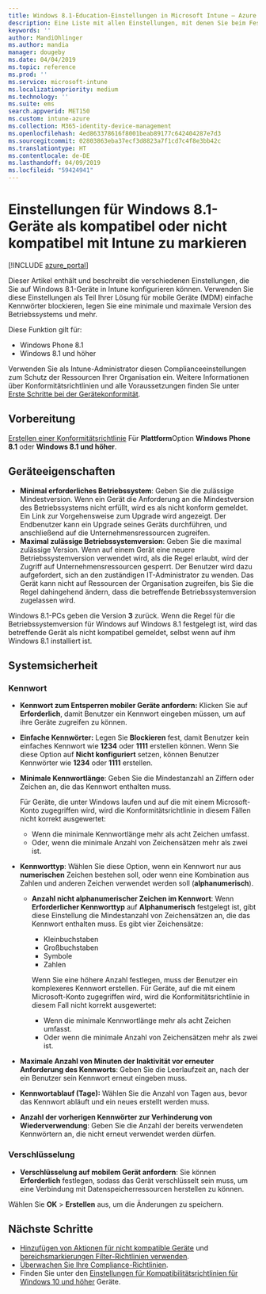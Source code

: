 ```yaml
---
title: Windows 8.1-Education-Einstellungen in Microsoft Intune – Azure | Microsoft-Dokumentation
description: Eine Liste mit allen Einstellungen, mit denen Sie beim Festlegen von Kompatibilität mit Ihrer Windows 8.1 und Windows Phone 8.1-Geräte in Microsoft Intune angezeigt. Überprüfung der Kompatibilität auf des minimalen und maximalen Betriebssystems, legen und die Länge Aktivieren der Verschlüsselung auf die Speicherung von Daten und vieles mehr.
keywords: ''
author: MandiOhlinger
ms.author: mandia
manager: dougeby
ms.date: 04/04/2019
ms.topic: reference
ms.prod: ''
ms.service: microsoft-intune
ms.localizationpriority: medium
ms.technology: ''
ms.suite: ems
search.appverid: MET150
ms.custom: intune-azure
ms.collection: M365-identity-device-management
ms.openlocfilehash: 4ed863378616f8001beab89177c642404287e7d3
ms.sourcegitcommit: 02803863eba37ecf3d8823a7f1cd7c4f8e3bb42c
ms.translationtype: HT
ms.contentlocale: de-DE
ms.lasthandoff: 04/09/2019
ms.locfileid: "59424941"
---
```

# <a name="windows-81-settings-to-mark-devices-as-compliant-or-not-compliant-using-intune"></a>Einstellungen für Windows 8.1-Geräte als kompatibel oder nicht kompatibel mit Intune zu markieren

[!INCLUDE [azure_portal](./includes/azure_portal.md)]

Dieser Artikel enthält und beschreibt die verschiedenen Einstellungen, die Sie auf Windows 8.1-Geräte in Intune konfigurieren können. Verwenden Sie diese Einstellungen als Teil Ihrer Lösung für mobile Geräte (MDM) einfache Kennwörter blockieren, legen Sie eine minimale und maximale Version des Betriebssystems und mehr.

Diese Funktion gilt für:

- Windows Phone 8.1
- Windows 8.1 und höher

Verwenden Sie als Intune-Administrator diesen Complianceeinstellungen zum Schutz der Ressourcen Ihrer Organisation ein. Weitere Informationen über Konformitätsrichtlinien und alle Voraussetzungen finden Sie unter [Erste Schritte bei der Gerätekonformität](device-compliance-get-started.md).

## <a name="before-you-begin"></a>Vorbereitung

[Erstellen einer Konformitätsrichtlinie](create-compliance-policy.md#create-the-policy) Für **Plattform**Option **Windows Phone 8.1** oder **Windows 8.1 und höher**.

## <a name="device-properties"></a>Geräteeigenschaften

- **Minimal erforderliches Betriebssystem**: Geben Sie die zulässige Mindestversion. Wenn ein Gerät die Anforderung an die Mindestversion des Betriebssystems nicht erfüllt, wird es als nicht konform gemeldet. Ein Link zur Vorgehensweise zum Upgrade wird angezeigt. Der Endbenutzer kann ein Upgrade seines Geräts durchführen, und anschließend auf die Unternehmensressourcen zugreifen.
- **Maximal zulässige Betriebssystemversion**: Geben Sie die maximal zulässige Version. Wenn auf einem Gerät eine neuere Betriebssystemversion verwendet wird, als die Regel erlaubt, wird der Zugriff auf Unternehmensressourcen gesperrt. Der Benutzer wird dazu aufgefordert, sich an den zuständigen IT-Administrator zu wenden. Das Gerät kann nicht auf Ressourcen der Organisation zugreifen, bis Sie die Regel dahingehend ändern, dass die betreffende Betriebssystemversion zugelassen wird.

Windows 8.1-PCs geben die Version **3** zurück. Wenn die Regel für die Betriebssystemversion für Windows auf Windows 8.1 festgelegt ist, wird das betreffende Gerät als nicht kompatibel gemeldet, selbst wenn auf ihm Windows 8.1 installiert ist.

## <a name="system-security"></a>Systemsicherheit

### <a name="password"></a>Kennwort

- **Kennwort zum Entsperren mobiler Geräte anfordern:** Klicken Sie auf **Erforderlich**, damit Benutzer ein Kennwort eingeben müssen, um auf ihre Geräte zugreifen zu können.
- **Einfache Kennwörter:** Legen Sie **Blockieren** fest, damit Benutzer kein einfaches Kennwort wie **1234** oder **1111** erstellen können. Wenn Sie diese Option auf **Nicht konfiguriert** setzen, können Benutzer Kennwörter wie **1234** oder **1111** erstellen.
- **Minimale Kennwortlänge**: Geben Sie die Mindestanzahl an Ziffern oder Zeichen an, die das Kennwort enthalten muss.

  Für Geräte, die unter Windows laufen und auf die mit einem Microsoft-Konto zugegriffen wird, wird die Konformitätsrichtlinie in diesem Fällen nicht korrekt ausgewertet:
  - Wenn die minimale Kennwortlänge mehr als acht Zeichen umfasst.
  - Oder, wenn die minimale Anzahl von Zeichensätzen mehr als zwei ist.

- **Kennworttyp**: Wählen Sie diese Option, wenn ein Kennwort nur aus **numerischen** Zeichen bestehen soll, oder wenn eine Kombination aus Zahlen und anderen Zeichen verwendet werden soll (**alphanumerisch**).
  
  - **Anzahl nicht alphanumerischer Zeichen im Kennwort**: Wenn **Erforderlicher Kennworttyp** auf **Alphanumerisch** festgelegt ist, gibt diese Einstellung die Mindestanzahl von Zeichensätzen an, die das Kennwort enthalten muss. Es gibt vier Zeichensätze:
    - Kleinbuchstaben
    - Großbuchstaben
    - Symbole
    - Zahlen

    Wenn Sie eine höhere Anzahl festlegen, muss der Benutzer ein komplexeres Kennwort erstellen. Für Geräte, auf die mit einem Microsoft-Konto zugegriffen wird, wird die Konformitätsrichtlinie in diesem Fall nicht korrekt ausgewertet:

    - Wenn die minimale Kennwortlänge mehr als acht Zeichen umfasst.
    - Oder wenn die minimale Anzahl von Zeichensätzen mehr als zwei ist.

- **Maximale Anzahl von Minuten der Inaktivität vor erneuter Anforderung des Kennworts**: Geben Sie die Leerlaufzeit an, nach der ein Benutzer sein Kennwort erneut eingeben muss.
- **Kennwortablauf (Tage):** Wählen Sie die Anzahl von Tagen aus, bevor das Kennwort abläuft und ein neues erstellt werden muss.
- **Anzahl der vorherigen Kennwörter zur Verhinderung von Wiederverwendung**: Geben Sie die Anzahl der bereits verwendeten Kennwörtern an, die nicht erneut verwendet werden dürfen.

### <a name="encryption"></a>Verschlüsselung

- **Verschlüsselung auf mobilem Gerät anfordern**: Sie können **Erforderlich** festlegen, sodass das Gerät verschlüsselt sein muss, um eine Verbindung mit Datenspeicherressourcen herstellen zu können.

Wählen Sie **OK** > **Erstellen** aus, um die Änderungen zu speichern.

## <a name="next-steps"></a>Nächste Schritte

- [Hinzufügen von Aktionen für nicht kompatible Geräte](actions-for-noncompliance.md) und [bereichsmarkierungen Filter-Richtlinien verwenden](scope-tags.md).
- [Überwachen Sie Ihre Compliance-Richtlinien](compliance-policy-monitor.md).
- Finden Sie unter den [Einstellungen für Kompatibilitätsrichtlinien für Windows 10 und höher](compliance-policy-create-windows.md) Geräte.